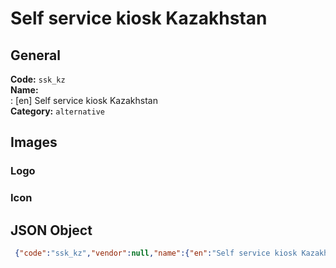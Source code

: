 # Self service kiosk Kazakhstan 
## General 
**Code:** `ssk_kz`  
**Name:**  
:	[en] Self service kiosk Kazakhstan  
**Category:** `alternative`  
## Images 
### Logo 
### Icon 
## JSON Object 
```json
 {"code":"ssk_kz","vendor":null,"name":{"en":"Self service kiosk Kazakhstan"},"description":null,"countries":null,"category":"alternative"}```  

